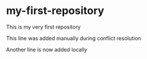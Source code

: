 # my-first-repository
This is my very first repository

This line was added manually during conflict resolution

Another line is now added locally